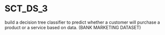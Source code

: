 # SCT_DS_3
build a decision tree classifier to predict whether a customer will purchase a product or a service based on data. (BANK MARKETING DATASET)
